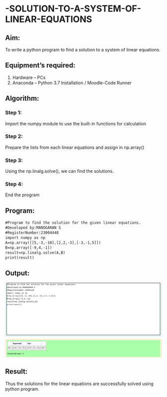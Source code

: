 # -SOLUTION-TO-A-SYSTEM-OF-LINEAR-EQUATIONS
## Aim:
To write a python program to find a solution to a system of linear equations.
## Equipment’s required:
1. 	Hardware – PCs
2. 	Anaconda – Python 3.7 Installation / Moodle-Code Runner
## Algorithm:
### Step 1: 
Import the numpy module to use the built-in functions for calculation
### Step 2: 
Prepare the lists from each linear equations and assign in np.array()
### Step 3: 
Using the np.linalg.solve(), we can find the solutions.
### Step 4: 
End the program
## Program:
```
#Program to find the solution for the given linear equations.
#Developed by:MANOGARAN S
#RegisterNumber:23004448
import numpy as np
A=np.array([[5,-3,-10],[2,2,-3],[-3,-1,5]])
B=np.array([-9,4,-1])
result=np.linalg.solve(A,B)
print(result)
```
## Output:
![output](/linear.png)
## Result: 
Thus the solutions for the linear equations are successfully solved using python program.

